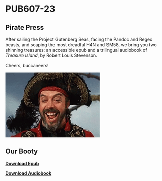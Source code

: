# PUB607-23

## Pirate Press

After sailing the Project Gutenberg Seas, facing the Pandoc and Regex beasts, and scaping the most dreadful H4N and SM58,
we bring you two shinning treasures: an accessible epub and a trilingual audiobook of *Treasure Island*,
by Robert Louis Stevenson.

Cheers, buccaneers!


![](https://github.com/Adi112401/Treasure-Island-Ebook-Project/blob/main/hahaha-laughing.gif)

## Our Booty

**[Download Epub](https://github.com/Adi112401/Treasure-Island-Ebook-Project/raw/main/Treasure-Island.epub)**

**[Download Audiobook](https://github.com/Adi112401/Treasure-Island-Ebook-Project/raw/main/Treasure%20Island.mp3)**
